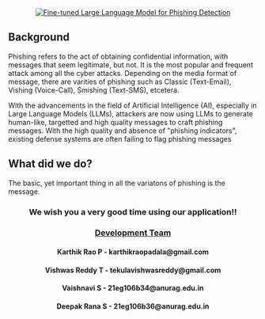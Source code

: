 <div align="center">
  <a href="#"><picture>
    <img alt="Fine-tuned Large Language Model for Phishing Detection" src="https://github.com/KARTHIK-RAO-4572/GitHub-Images/blob/main/Fine_Tuned_Large_Language_Model_For_Phishing_Detection.svg?raw=true">
  </picture></a>
</div>

## Background
Phishing refers to the act of obtaining confidential information, with messages that seem legitimate, but not. It is the most popular and frequent attack among all the cyber attacks. Depending on the media format of message, there are varities of phishing such as Classic (Text-Email), Vishing (Voice-Call), Smishing (Text-SMS), etcetera. 

With the advancements in the field of Artificial Intelligence (AI), especially in Large Language Models (LLMs), attackers are now using LLMs to generate human-like, targetted and high quality messages to craft phishing messages. With the high quality and absence of "phishing indicators", existing defense systems are often failing to flag phishing messages

## What did we do?
The basic, yet important thing in all the variatons of phishing is the message. 

<div align="center">
  <h3>We wish you a very good time using our application!!</h3>
<h3 ><u>Development Team</u></h3>
<h4 >Karthik Rao P - karthikraopadala@gmail.com</h4>
<h4 >Vishwas Reddy T - tekulavishwasreddy@gmail.com</h4>
<h4 >Vaishnavi S - 21eg106b34@anurag.edu.in</h4>
<h4 >Deepak Rana S - 21eg106b36@anurag.edu.in</h4>

</div>
